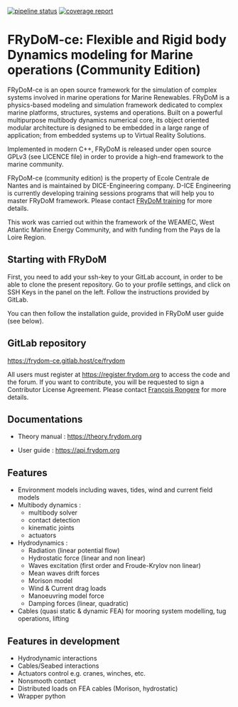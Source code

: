 [![pipeline status](https://frydom-ce.org/ce/frydom/badges/master/pipeline.svg)](https://frydom-ce.org/ce/frydom/commits/master) [![coverage report](https://frydom-ce.org/ce/frydom/badges/master/coverage.svg)](https://frydom-ce.org/ce/frydom/commits/master)

FRyDoM-ce: Flexible and Rigid body Dynamics modeling for Marine operations  (Community Edition)
===============================================================================================

FRyDoM-ce is an open source framework for the simulation of complex systems involved in marine 
operations for Marine Renewables.
FRyDoM is a physics-based modeling and simulation framework dedicated to complex marine platforms,
structures, systems and operations. Built on a powerful multipurpose multibody dynamics numerical 
core, its object oriented modular architecture is designed to be embedded in a large range of 
application; from embedded systems up to Virtual Reality Solutions.

Implemented in modern C++, FRyDoM is released under open source GPLv3 (see LICENCE file) in 
order to provide a high-end framework to the marine community.

FRyDoM-ce (community edition) is the property of Ecole Centrale de Nantes and is maintained by 
DICE-Engineering company. D-ICE Engineering is currently developing training sessions programs 
that will help you to master FRyDoM framework. 
Please contact <a href=mailto:frydom-training@dice-engineering.com>FRyDoM training</a> for more details.

This work was carried out within the framework of the WEAMEC, West Atlantic Marine Energy Community, 
and with funding from the Pays de la Loire Region.

Starting with FRyDoM
--------------------

First, you need to add your ssh-key to your GitLab account, in order to be able to clone the 
present repository. Go to your profile settings, and click on SSH Keys in the panel on the left.
Follow the instructions provided by GitLab.

You can then follow the installation guide, provided in FRyDoM user guide (see below).

GitLab repository
-----------------

https://frydom-ce.gitlab.host/ce/frydom

All users must register at https://register.frydom.org to access the code and the forum. 
If you want to contribute, you will be requested to sign a Contributor License Agreement. 
Please contact <a href=mailto:francois.rongere@dice-engineering.com>François Rongere</a> for more details.


Documentations
--------------

+ Theory manual : https://theory.frydom.org

+ User guide : https://api.frydom.org


Features
--------

+ Environment models including waves, tides, wind and current field models
+ Multibody dynamics :
    * multibody solver
    * contact detection
    * kinematic joints
    * actuators
+ Hydrodynamics :
    + Radiation (linear potential flow)
    + Hydrostatic force (linear and non linear)
    + Waves excitation (first order and Froude-Krylov non linear)
    + Mean waves drift forces
    + Morison model
    + Wind & Current drag loads
    + Manoeuvring model force
    + Damping forces (linear, quadratic)
+ Cables (quasi static & dynamic FEA) for mooring system modelling, tug operations, lifting

Features in development
-----------------------

+ Hydrodynamic interactions
+ Cables/Seabed interactions
+ Actuators control e.g. cranes, winches, etc.
+ Nonsmooth contact
+ Distributed loads on FEA cables (Morison, hydrostatic)
+ Wrapper python
